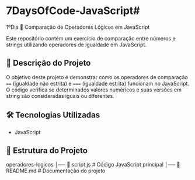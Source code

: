 # 7DaysOfCode-JavaScript#
 1ºDia
🚀 Comparação de Operadores Lógicos em JavaScript

Este repositório contém um exercício de comparação entre números e strings utilizando operadores de igualdade em JavaScript.

## 📌 Descrição do Projeto

O objetivo deste projeto é demonstrar como os operadores de comparação `==` (igualdade não estrita) e `===` (igualdade estrita) funcionam no JavaScript. O código verifica se determinados valores numéricos e suas versões em string são consideradas iguais ou diferentes.

## 🛠 Tecnologias Utilizadas

- JavaScript

## 📂 Estrutura do Projeto


operadores-logicos │── 📜 script.js # Código JavaScript principal │── 📜 README.md # Documentação do projeto
